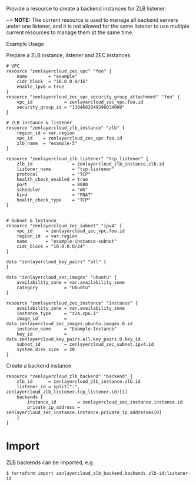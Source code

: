 Provide a resource to create a backend instances for ZLB listener.

~> **NOTE:** The current resource is used to manage all backend servers under one listener, and it is not allowed for the same listener to use multiple current resources to manage them at the same time.


Example Usage

Prepare a ZLB instance, listener and ZEC instances
```hcl
# VPC
resource "zenlayercloud_zec_vpc" "foo" {
	name        = "example"
	cidr_block  = "10.0.0.0/16"
	enable_ipv6 = true
}
resource "zenlayercloud_zec_vpc_security_group_attachment" "foo" {
	vpc_id            = zenlayercloud_zec_vpc.foo.id
	security_group_id = "1304682049596034008"
}

# ZLB instance & listener
resource "zenlayercloud_zlb_instance" "zlb" {
	region_id = var.region
	vpc_id    = zenlayercloud_zec_vpc.foo.id
	zlb_name  = "example-5"
}

resource "zenlayercloud_zlb_listener" "tcp_listener" {
	zlb_id               = zenlayercloud_zlb_instance.zlb.id
	listener_name        = "tcp-listener"
	protocol             = "TCP"
	health_check_enabled = true
	port                 = 8080
	scheduler            = "mh"
	kind                 = "FNAT"
	health_check_type    = "TCP"
}


# Subnet & Instance
resource "zenlayercloud_zec_subnet" "ipv4" {
	vpc_id     = zenlayercloud_zec_vpc.foo.id
	region_id  = var.region
	name       = "example-instance-subnet"
	cidr_block = "10.0.0.0/24"
}

data "zenlayercloud_key_pairs" "all" {
}

data "zenlayercloud_zec_images" "ubuntu" {
	availability_zone = var.availability_zone
	category          = "Ubuntu"
}

resource "zenlayercloud_zec_instance" "instance" {
	availability_zone = var.availability_zone
	instance_type     = "z2a.cpu.1"
	image_id          = data.zenlayercloud_zec_images.ubuntu.images.0.id
	instance_name     = "Example-Instance"
	key_id            = data.zenlayercloud_key_pairs.all.key_pairs.0.key_id
	subnet_id         = zenlayercloud_zec_subnet.ipv4.id
	system_disk_size  = 20
}
```

Create a backend instance

```hcl
resource "zenlayercloud_zlb_backend" "backend" {
	zlb_id      = zenlayercloud_zlb_instance.zlb.id
	listener_id = split(":", zenlayercloud_zlb_listener.tcp_listener.id)[1]
	backends {
		instance_id        = zenlayercloud_zec_instance.instance.id
		private_ip_address = zenlayercloud_zec_instance.instance.private_ip_addresses[0]
	}
}
```

# Import

ZLB backends can be imported, e.g.

```
$ terraform import zenlayercloud_zlb_backend.backends zlb-id:listener-id
```

